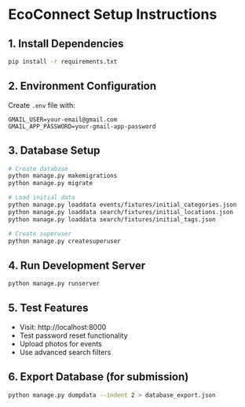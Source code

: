 # EcoConnect Setup Instructions

## 1. Install Dependencies
```bash
pip install -r requirements.txt
```

## 2. Environment Configuration
Create `.env` file with:
```env
GMAIL_USER=your-email@gmail.com
GMAIL_APP_PASSWORD=your-gmail-app-password
```

## 3. Database Setup
```bash
# Create database
python manage.py makemigrations
python manage.py migrate

# Load initial data
python manage.py loaddata events/fixtures/initial_categories.json
python manage.py loaddata search/fixtures/initial_locations.json
python manage.py loaddata search/fixtures/initial_tags.json

# Create superuser
python manage.py createsuperuser
```

## 4. Run Development Server
```bash
python manage.py runserver
```

## 5. Test Features
- Visit: http://localhost:8000
- Test password reset functionality
- Upload photos for events
- Use advanced search filters

## 6. Export Database (for submission)
```bash
python manage.py dumpdata --indent 2 > database_export.json
```